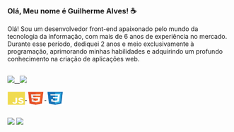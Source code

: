 ### Olá, Meu nome é Guilherme Alves! ☕

<div>
  <div>
    Olá! Sou um desenvolvedor front-end apaixonado pelo mundo da tecnologia da informação, com mais de 6 anos de experiência no mercado. Durante esse período, dediquei 2 anos e meio exclusivamente à programação, aprimorando minhas habilidades e adquirindo um profundo conhecimento na criação de aplicações web.
  </div>
</div>

##

<div>
  <a href="https://github.com/guialvesds">
  <img height="180em" src="https://github-readme-stats.vercel.app/api/top-langs/?username=guialvesds&locale=pt-BR&theme=dracula&layout=compact&langs_count=6&size_weight=0.4&count_weight=0.6&exclude_repo=PousadaKatedral&hide=html,css,blade,tex"/>
  &nbsp;
  <img height="180em" src="https://github-readme-stats.vercel.app/api?username=guialvesds&locale=pt-BR&theme=dracula&show_icons=true&custom_title=Estatísticas"/>
</div>

<div style="display: inline_block"><br>
  <img align="center" alt="Js" height="30" width="40" src="https://raw.githubusercontent.com/devicons/devicon/master/icons/javascript/javascript-plain.svg">
  <img align="center" alt="HTML" height="30" width="40" src="https://raw.githubusercontent.com/devicons/devicon/master/icons/html5/html5-original.svg">
  <img align="center" alt="CSS" height="30" width="40" src="https://raw.githubusercontent.com/devicons/devicon/master/icons/css3/css3-original.svg">
</div>

 ##
 
<div> 
  <a href = "mailto:guilherme_ealves@outlook.com"><img src="https://img.shields.io/badge/-Gmail-%23333?style=for-the-badge&logo=gmail&logoColor=white" target="_blank"></a>
  <a href="https://www.linkedin.com/in/guilherme-alves-67aa60155" target="_blank"><img src="https://img.shields.io/badge/-LinkedIn-%230077B5?style=for-the-badge&logo=linkedin&logoColor=white" target="_blank"></a> 
 
 
</div>
